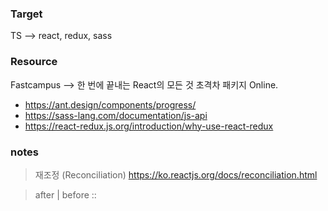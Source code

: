 
### Target

TS --> react, redux, sass

### Resource

Fastcampus --> 한 번에 끝내는 React의 모든 것 초격차 패키지 Online.


* https://ant.design/components/progress/
* https://sass-lang.com/documentation/js-api
* https://react-redux.js.org/introduction/why-use-react-redux



### notes
> 재조정 (Reconciliation)
> https://ko.reactjs.org/docs/reconciliation.html


> after | before ::
